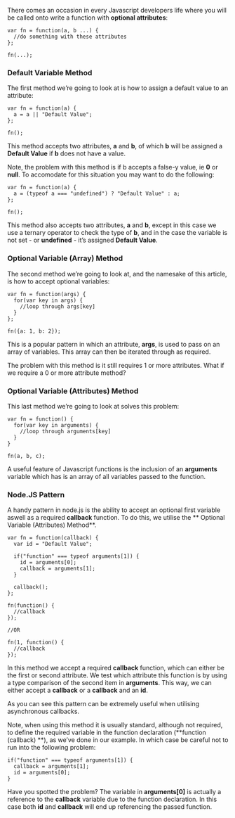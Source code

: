 There comes an occasion in every Javascript developers life where you will be
called onto write a function with **optional attributes**:

    var fn = function(a, b ...) {
      //do something with these attributes
    };
    
    fn(...);

### Default Variable Method
The first method we’re going to look at is how to assign a default value to an 
attribute:

    var fn = function(a) {
      a = a || "Default Value";
    };
    
    fn();

This method accepts two attributes, **a** and **b**, of which **b** will be 
assigned a **Default Value** if **b** does not have a value.

Note, the problem with this method is if b accepts a false-y value, ie **0** or 
**null**. To accomodate for this situation you may want to do the following:

    var fn = function(a) {
      a = (typeof a === "undefined") ? "Default Value" : a;
    };
    
    fn();

This method also accepts two attributes, **a** and **b**, except in this case we
use a ternary operator to check the type of **b**, and in the case the variable 
is not set - or **undefined** - it’s assigned **Default Value**.

### Optional Variable (Array) Method
The second method we’re going to look at, and the namesake of this article, is 
how to accept optional variables:

    var fn = function(args) {
      for(var key in args) {
        //loop through args[key]
      }
    };
    
    fn({a: 1, b: 2});

This is a popular pattern in which an attribute, **args**, is used to pass on an
array of variables. This array can then be iterated through as required.

The problem with this method is it still requires 1 or more attributes. 
What if we require a 0 or more attribute method?

### Optional Variable (Attributes) Method
This last method we’re going to look at solves this problem:

    var fn = function() {
      for(var key in arguments) {
        //loop through arguments[key]
      }
    }
    
    fn(a, b, c);

A useful feature of Javascript functions is the inclusion of an **arguments** 
variable which has is an array of all variables passed to the function.

### Node.JS Pattern
A handy pattern in node.js is the ability to accept an optional first variable 
aswell as a required **callback** function. To do this, we utilise the **
Optional Variable (Attributes) Method**.

    var fn = function(callback) {
      var id = "Default Value";
      
      if("function" === typeof arguments[1]) {
        id = arguments[0];
        callback = arguments[1];
      }
      
      callback();
    };
    
    fn(function() {
      //callback
    });
    
    //OR
    
    fn(1, function() {
      //callback
    });

In this method we accept a required **callback** function, which can either be 
the first or second attribute. We test which attribute this function is by using
a type comparison of the second item in **arguments**. This way, we can either 
accept a **callback** or a **callback** and an **id**.

As you can see this pattern can be extremely useful when utilising asynchronous 
callbacks.

Note, when using this method it is usually standard, although not required, to 
define the required variable in the function declaration (**function (callback)
**), as we’ve done in our example. In which case be careful not to run into the 
following problem:

    if("function" === typeof arguments[1]) {
      callback = arguments[1];
      id = arguments[0];
    }

Have you spotted the problem? The variable in **arguments[0]** is actually a 
reference to the **callback** variable due to the function declaration. In this 
case both **id** and **callback** will end up referencing the passed function.
